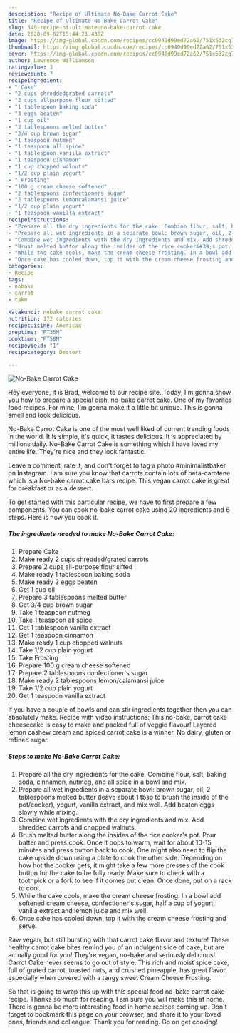 ```yaml
---
description: "Recipe of Ultimate No-Bake Carrot Cake"
title: "Recipe of Ultimate No-Bake Carrot Cake"
slug: 349-recipe-of-ultimate-no-bake-carrot-cake
date: 2020-09-02T15:44:21.438Z
image: https://img-global.cpcdn.com/recipes/cc0940d99ed72a62/751x532cq70/no-bake-carrot-cake-recipe-main-photo.jpg
thumbnail: https://img-global.cpcdn.com/recipes/cc0940d99ed72a62/751x532cq70/no-bake-carrot-cake-recipe-main-photo.jpg
cover: https://img-global.cpcdn.com/recipes/cc0940d99ed72a62/751x532cq70/no-bake-carrot-cake-recipe-main-photo.jpg
author: Lawrence Williamson
ratingvalue: 3
reviewcount: 7
recipeingredient:
- " Cake"
- "2 cups shreddedgrated carrots"
- "2 cups allpurpose flour sifted"
- "1 tablespoon baking soda"
- "3 eggs beaten"
- "1 cup oil"
- "3 tablespoons melted butter"
- "3/4 cup brown sugar"
- "1 teaspoon nutmeg"
- "1 teaspoon all spice"
- "1 tablespoon vanilla extract"
- "1 teaspoon cinnamon"
- "1 cup chopped walnuts"
- "1/2 cup plain yogurt"
- " Frosting"
- "100 g cream cheese softened"
- "2 tablespoons confectioners sugar"
- "2 tablespoons lemoncalamansi juice"
- "1/2 cup plain yogurt"
- "1 teaspoon vanilla extract"
recipeinstructions:
- "Prepare all the dry ingredients for the cake. Combine flour, salt, baking soda, cinnamon, nutmeg, and all spice in a bowl and mix."
- "Prepare all wet ingredients in a separate bowl: brown sugar, oil, 2 tablespoons melted butter (leave about 1 tbsp to brush the inside of the pot/cooker), yogurt, vanilla extract, and mix well. Add beaten eggs slowly while mixing."
- "Combine wet ingredients with the dry ingredients and mix. Add shredded carrots and chopped walnuts."
- "Brush melted butter along the insides of the rice cooker&#39;s pot. Pour batter and press cook. Once it pops to warm, wait for about 10-15 minutes and press button back to cook. One might also need to flip the cake upside down using a plate to cook the other side. Depending on how hot the cooker gets, it might take a few more presses of the cook button for the cake to be fully ready. Make sure to check with a toothpick or a fork to see if it comes out clean. Once done, put on a rack to cool."
- "While the cake cools, make the cream cheese frosting. In a bowl add softened cream cheese, confectioner&#39;s sugar, half a cup of yogurt, vanilla extract and lemon juice and mix well."
- "Once cake has cooled down, top it with the cream cheese frosting and serve."
categories:
- Recipe
tags:
- nobake
- carrot
- cake

katakunci: nobake carrot cake 
nutrition: 172 calories
recipecuisine: American
preptime: "PT35M"
cooktime: "PT58M"
recipeyield: "1"
recipecategory: Dessert

---
```



![No-Bake Carrot Cake](https://img-global.cpcdn.com/recipes/cc0940d99ed72a62/751x532cq70/no-bake-carrot-cake-recipe-main-photo.jpg)

Hey everyone, it is Brad, welcome to our recipe site. Today, I'm gonna show you how to prepare a special dish, no-bake carrot cake. One of my favorites food recipes. For mine, I'm gonna make it a little bit unique. This is gonna smell and look delicious.

No-Bake Carrot Cake is one of the most well liked of current trending foods in the world. It is simple, it's quick, it tastes delicious. It is appreciated by millions daily. No-Bake Carrot Cake is something which I have loved my entire life. They're nice and they look fantastic.

Leave a comment, rate it, and don&#39;t forget to tag a photo #minimalistbaker on Instagram. I am sure you know that carrots contain lots of beta-carotene which is a No-bake carrot cake bars recipe. This vegan carrot cake is great for breakfast or as a dessert.


To get started with this particular recipe, we have to first prepare a few components. You can cook no-bake carrot cake using 20 ingredients and 6 steps. Here is how you cook it.

<!--inarticleads1-->

##### The ingredients needed to make No-Bake Carrot Cake:

1. Prepare  Cake
1. Make ready 2 cups shredded/grated carrots
1. Prepare 2 cups all-purpose flour sifted
1. Make ready 1 tablespoon baking soda
1. Make ready 3 eggs beaten
1. Get 1 cup oil
1. Prepare 3 tablespoons melted butter
1. Get 3/4 cup brown sugar
1. Take 1 teaspoon nutmeg
1. Take 1 teaspoon all spice
1. Get 1 tablespoon vanilla extract
1. Get 1 teaspoon cinnamon
1. Make ready 1 cup chopped walnuts
1. Take 1/2 cup plain yogurt
1. Take  Frosting
1. Prepare 100 g cream cheese softened
1. Prepare 2 tablespoons confectioner&#39;s sugar
1. Make ready 2 tablespoons lemon/calamansi juice
1. Take 1/2 cup plain yogurt
1. Get 1 teaspoon vanilla extract


If you have a couple of bowls and can stir ingredients together then you can absolutely make. Recipe with video instructions: This no-bake, carrot cake cheesecake is easy to make and packed full of veggie flavour! Layered lemon cashew cream and spiced carrot cake is a winner. No dairy, gluten or refined sugar. 

<!--inarticleads2-->

##### Steps to make No-Bake Carrot Cake:

1. Prepare all the dry ingredients for the cake. Combine flour, salt, baking soda, cinnamon, nutmeg, and all spice in a bowl and mix.
1. Prepare all wet ingredients in a separate bowl: brown sugar, oil, 2 tablespoons melted butter (leave about 1 tbsp to brush the inside of the pot/cooker), yogurt, vanilla extract, and mix well. Add beaten eggs slowly while mixing.
1. Combine wet ingredients with the dry ingredients and mix. Add shredded carrots and chopped walnuts.
1. Brush melted butter along the insides of the rice cooker&#39;s pot. Pour batter and press cook. Once it pops to warm, wait for about 10-15 minutes and press button back to cook. One might also need to flip the cake upside down using a plate to cook the other side. Depending on how hot the cooker gets, it might take a few more presses of the cook button for the cake to be fully ready. Make sure to check with a toothpick or a fork to see if it comes out clean. Once done, put on a rack to cool.
1. While the cake cools, make the cream cheese frosting. In a bowl add softened cream cheese, confectioner&#39;s sugar, half a cup of yogurt, vanilla extract and lemon juice and mix well.
1. Once cake has cooled down, top it with the cream cheese frosting and serve.


Raw vegan, but still bursting with that carrot cake flavor and texture! These healthy carrot cake bites remind you of an indulgent slice of cake, but are actually good for you! They&#39;re vegan, no-bake and seriously delicious! Carrot Cake never seems to go out of style. This rich and moist spice cake, full of grated carrot, toasted nuts, and crushed pineapple, has great flavor, especially when covered with a tangy sweet Cream Cheese Frosting. 

So that is going to wrap this up with this special food no-bake carrot cake recipe. Thanks so much for reading. I am sure you will make this at home. There is gonna be more interesting food in home recipes coming up. Don't forget to bookmark this page on your browser, and share it to your loved ones, friends and colleague. Thank you for reading. Go on get cooking!
